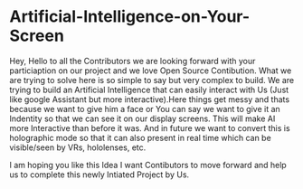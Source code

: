 # Artificial-Intelligence-on-Your-Screen
Hey, 
Hello to all the Contributors we are looking forward with your particiaption on our project and we love Open Source Contibution.
What we are trying to solve here is so simple to say but very complex to build. We are trying to build an Artificial Intelligence that can easily interact with Us (Just like google Assistant but more interactive).Here things get messy and thats because we want to give him a face or You can say we want to give it an Indentity so that we can see it on our display screens. This will make AI more Interactive than before it was. And in future we want to convert this is holographic mode so that it can also present in real time which can be visible/seen by VRs, hololenses, etc.

I am hoping you like this Idea I want Contibutors to move forward and help us to complete this newly Intiated Project by Us.
